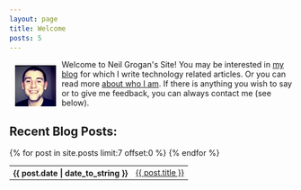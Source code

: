```yaml
---
layout: page
title: Welcome
posts: 5
---
```


<img src="/files/2011/09/profile_thumbnail.jpg" alt="Neil Grogan" style="float:left; padding:10px" /><p> Welcome to Neil Grogan's Site! You may be interested in <a href="/archive.html" title="Neil Grogan's Blog">my blog</a> for which I write
technology related articles. Or you can read more <a href="/about/" title="About Neil Grogan">about who I am</a>. If there is 
anything you wish to say or to give me feedback, you can always contact me (see below).</p>

<aside id="recent-posts">
<h2>Recent Blog Posts:</h2>

<!-- Start of Display Recent Posts -->
<table class="posts">
<!-- Get 7 most recent entries by date (asc) -->
 {% for post in site.posts limit:7 offset:0 %}
 <tr>
               <th>{{ post.date | date_to_string }}</th>
      <td><a href='{{ post.url }}'>{{ post.title }}</a></td>         
 </tr>
      {% endfor %} 
             </table>
</aside>
<!-- End of Display Recent Posts -->
<br />
<!-- <aside id="recent-tweets">
<h2>Recent Tweets</h2>
 Twitter Badge Code
    <div class="tweet"></div>
</aside> --> 
